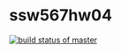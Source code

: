 # ssw567hw04

[![build status of master](https://travis-ci.org/gmccorma/ssw567hw04.svg?branch=master)](https://travis-ci.org/gmccorma/ssw567hw04)
